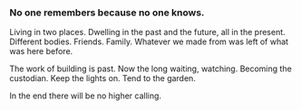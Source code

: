 ### No one remembers because no one knows.

Living in two places. Dwelling in the past and the future, all in the present. Different bodies. Friends. Family. Whatever we made from was left of what was here before.

The work of building is past. Now the long waiting, watching. Becoming the custodian. Keep the lights on. Tend to the garden.

In the end there will be no higher calling.  